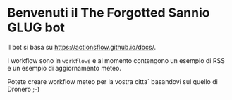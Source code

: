 # Benvenuti il The Forgotted Sannio GLUG bot

Il bot si basa su https://actionsflow.github.io/docs/.

I workflow sono in `workflows` e al momento contengono un esempio di RSS e un esempio di aggiornamento meteo.

Potete creare workflow meteo per la vostra citta` basandovi sul quello di Dronero ;-) 
